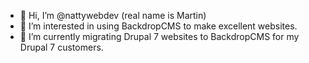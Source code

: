 - 👋 Hi, I’m @nattywebdev (real name is Martin)
- 👀 I’m interested in using BackdropCMS to make excellent websites. 
- 🌱 I’m currently migrating Drupal 7 websites to BackdropCMS for my Drupal 7 customers.

<!---
nattywebdev/nattywebdev is a ✨ special ✨ repository because its `README.md` (this file) appears on your GitHub profile.
You can click the Preview link to take a look at your changes.
--->
